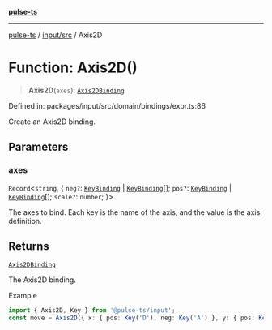 [**pulse-ts**](../../../README.md)

***

[pulse-ts](../../../README.md) / [input/src](../README.md) / Axis2D

# Function: Axis2D()

> **Axis2D**(`axes`): [`Axis2DBinding`](../type-aliases/Axis2DBinding.md)

Defined in: packages/input/src/domain/bindings/expr.ts:86

Create an Axis2D binding.

## Parameters

### axes

`Record`\<`string`, \{ `neg?`: [`KeyBinding`](../type-aliases/KeyBinding.md) \| [`KeyBinding`](../type-aliases/KeyBinding.md)[]; `pos?`: [`KeyBinding`](../type-aliases/KeyBinding.md) \| [`KeyBinding`](../type-aliases/KeyBinding.md)[]; `scale?`: `number`; \}\>

The axes to bind. Each key is the name of the axis, and the value is the axis definition.

## Returns

[`Axis2DBinding`](../type-aliases/Axis2DBinding.md)

The Axis2D binding.

Example
```ts
import { Axis2D, Key } from '@pulse-ts/input';
const move = Axis2D({ x: { pos: Key('D'), neg: Key('A') }, y: { pos: Key('W'), neg: Key('S') } });
```
